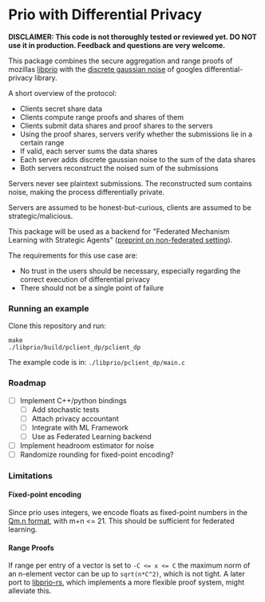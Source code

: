 # Prio with Differential Privacy

**DISCLAIMER: 
This code is not thoroughly tested or reviewed yet. DO NOT use it in production. Feedback and questions are very welcome.**

This package combines the secure aggregation and range proofs of
mozillas [libprio](https://github.com/mozilla/libprio) with the 
[discrete gaussian noise](https://github.com/google/differential-privacy/blob/73207653bb5a71df79e2bcf0711488c4a91b5cc2/cc/algorithms/distributions.h#L36) of googles differential-privacy library.

A short overview of the protocol:
- Clients secret share data 
- Clients compute range proofs and shares of them
- Clients submit data shares and proof shares to the servers 
- Using the proof shares, servers verify whether the submissions lie in a certain range
- If valid, each server sums the data shares
- Each server adds discrete gaussian noise to the sum of the data shares
- Both servers reconstruct the noised sum of the submissions

Servers never see plaintext submissions. The reconstructed sum contains noise, making the process differentially private.

Servers are assumed to be honest-but-curious, clients are assumed to be strategic/malicious.

This package will be used as a backend for "Federated Mechanism Learning with Strategic Agents" ([preprint on non-federated setting](https://arxiv.org/abs/2104.00159)).

The requirements for this use case are:
- No trust in the users should be necessary, especially regarding the correct execution of differential privacy
- There should not be a single point of failure

### Running an example
Clone this repository and run:
``` 
make
./libprio/build/pclient_dp/pclient_dp
```

The example code is in: ``` ./libprio/pclient_dp/main.c ``` 

### Roadmap
- [ ] Implement C++/python bindings
  - [ ] Add stochastic tests
  - [ ] Attach privacy accountant
  - [ ] Integrate with ML Framework
  - [ ] Use as Federated Learning backend
- [ ] Implement headroom estimator for noise
- [ ] Randomize rounding for fixed-point encoding?

### Limitations
#### Fixed-point encoding
Since prio uses integers, we encode floats as fixed-point numbers in the [Qm.n format](https://en.wikipedia.org/wiki/Q_(number_format)), with m+n <= 21. This should be sufficient for federated learning.

#### Range Proofs
If range per entry of a vector is set to `-C <= x <= C` the maximum norm of an n-element vector can be up to `sqrt(n*C^2)`, which is not tight. A later port to [libprio-rs](https://github.com/abetterinternet/libprio-rs/), which implements a more flexible proof system, might alleviate this.
